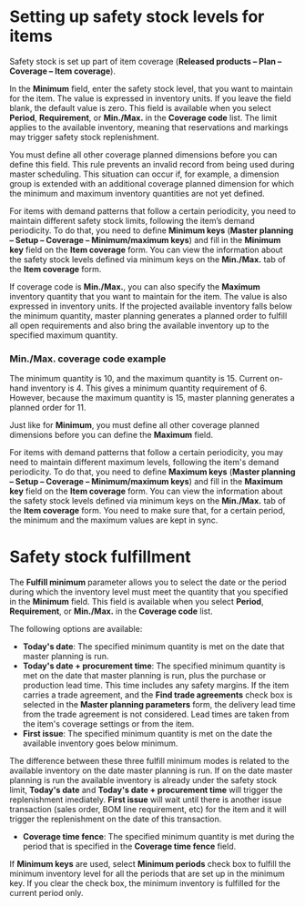 # Setting up safety stock levels for items

Safety stock is set up part of item coverage (**Released products – Plan – Coverage – Item coverage**).

In the **Minimum** field, enter the safety stock level, that you want to maintain for the item. The value is expressed in inventory units. If you leave the field blank, the default value is zero. This field is available when you select **Period**, **Requirement**, or **Min./Max.** in the **Coverage code** list. The limit applies to the available inventory, meaning that reservations and markings may trigger safety stock replenishment.

You must define all other coverage planned dimensions before you can define this field. This rule prevents an invalid record from being used during master scheduling. This situation can occur if, for example, a dimension group is extended with an additional coverage planned dimension for which the minimum and maximum inventory quantities are not yet defined.

For items with demand patterns that follow a certain periodicity, you need to maintain different safety stock limits, following the item’s demand periodicity. To do that, you need to define **Minimum keys** (**Master planning – Setup – Coverage – Minimum/maximum keys**) and fill in the **Minimum key** field on the **Item coverage** form. You can view the information about the safety stock levels defined via minimum keys on the **Min./Max.** tab of the **Item coverage** form.

If coverage code is **Min./Max.**, you can also specify the **Maximum** inventory quantity that you want to maintain for the item. The value is also expressed in inventory units. If the projected available inventory falls below the minimum quantity, master planning generates a planned order to fulfill all open requirements and also bring the available inventory up to the specified maximum quantity.

### Min./Max. coverage code example
The minimum quantity is 10, and the maximum quantity is 15. Current on-hand inventory is 4. This gives a minimum quantity requirement of 6. However, because the maximum quantity is 15, master planning generates a planned order for 11.

Just like for **Minimum**, you must define all other coverage planned dimensions before you can define the **Maximum** field.

For items with demand patterns that follow a certain periodicity, you may need to maintain different maximum levels, following the item's demand periodicity. To do that, you need to define **Maximum keys** (**Master planning – Setup – Coverage – Minimum/maximum keys**) and fill in the **Maximum key** field on the **Item coverage** form. You can view the information about the safety stock levels defined via minimum keys on the **Min./Max.** tab of the **Item coverage** form. You need to make sure that, for a certain period, the minimum and the maximum values are kept in sync.



# Safety stock fulfillment 

The **Fulfill minimum** parameter allows you to select the date or the period during which the inventory level must meet the quantity that you specified in the **Minimum** field. This field is available when you select **Period**, **Requirement**, or **Min./Max.** in the **Coverage code** list.

The following options are available:
- **Today's date**: The specified minimum quantity is met on the date that master planning is run.
- **Today's date + procurement time**: The specified minimum quantity is met on the date that master planning is run, plus the
purchase or production lead time. This time includes any safety margins. If the item carries a trade agreement, and the **Find trade agreements** check box is selected in the **Master planning parameters** form, the delivery lead time from the trade agreement is not considered. Lead times are taken from the item's coverage settings or from the item.
- **First issue**: The specified minimum quantity is met on the date the available inventory goes below minimum.

The difference between these three fulfill minimum modes is related to the available inventory on the date master planning is run. If on the date master planning is run the available inventory is already under the safety stock limit, **Today's date** and **Today's date + procurement time** will trigger the replenishment imediately. **First issue** will wait until there is another issue transaction (sales order, BOM line requirement, etc) for the item and it will trigger the replenishment on the date of this transaction.

- **Coverage time fence**: The specified minimum quantity is met during the period that is specified in the **Coverage time fence** field.

If **Minimum keys** are used, select **Minimum periods** check box to fulfill the minimum inventory level for all the periods that are set up in the minimum key. If you clear the check box, the minimum inventory is fulfilled for the current period only.
